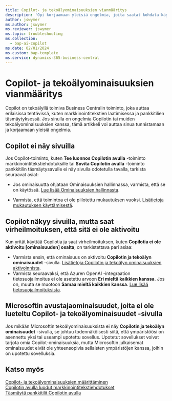 ```yaml
---
title: Copilot- ja tekoälyominaisuuksien vianmääritys
description: 'Opi korjaamaan yleisiä ongelmia, joita saatat kohdata käyttäessäsi Copilot- ja tekoälyominaisuuksia Business Centralissa.'
author: jswymer
ms.author: jswymer
ms.reviewer: jswymer
ms.topic: troubleshooting
ms.collection:
  - bap-ai-copilot
ms.date: 02/01/2024
ms.custom: bap-template
ms.service: dynamics-365-business-central
---
```

# <a name="troubleshoot-copilot-and-ai-capabilities"></a>Copilot- ja tekoälyominaisuuksien vianmääritys

Copilot on tekoälyllä toimiva Business Centralin toiminto, joka auttaa erilaisissa tehtävissä, kuten markkinointitekstien laatimisessa ja pankkitilien täsmäytyksessä. Jos sinulla on ongelmia Copilotin tai muiden tekoälyominaisuuksien kanssa, tämä artikkeli voi auttaa sinua tunnistamaan ja korjaamaan yleisiä ongelmia.

## <a name="copilot-doesnt-appear-on-pages"></a>Copilot ei näy sivuilla

Jos Copilot-toiminto, kuten **Tee luonnos Copilotin avulla** -toiminto markkinointitekstiehdotuksille tai **Sovita Copilotin avulla** -toiminto pankkitilin täsmäytysavulle ei näy sivulla odotetulla tavalla, tarkista seuraavat asiat:

- Jos ominaisuutta ohjataan Ominaisuuksien hallinnassa, varmista, että se on käytössä. [Lue lisää Ominaisuuksien hallinnasta](admin-feature-management.md).

- Varmista, että toimintoa ei ole piilotettu mukautuksen vuoksi. [Lisätietoja mukautuksen käyttämisestä](ui-personalization-user.md).

## <a name="copilot-appears-on-pages-but-you-get-an-error-that-its-not-activated"></a>Copilot näkyy sivuilla, mutta saat virheilmoituksen, että sitä ei ole aktivoitu

Kun yrität käyttää Copilotia ja saat virheilmoituksen, kuten **Copilotia ei ole aktivoitu \[ominaisuuden\] osalta**, on tarkistettava pari asiaa:

- Varmista ensin, että ominaisuus on aktivoitu **Copilotin ja tekoälyn ominaisuudet** -sivulla. [Lisätietoja Copilotin ja tekoälyn ominaisuuksien aktivoinnista](enable-ai.md#activate-features). 
- Varmista seuraavaksi, että Azuren OpenAI -integraation tietosuojailmoitus ei ole asetettu arvoon **Eri mieltä kaikkien kanssa**. Jos on, muuta se muotoon **Samaa mieltä kaikkien kanssa**. [Lue lisää tietosuojailmoituksista](privacy-notices-status.md).

## <a name="copilot-capabilities-from-microsoft-not-listed-on-copilot--ai-capabilities-page"></a>Microsoftin avustajaominaisuudet, joita ei ole lueteltu Copilot- ja tekoälyominaisuudet -sivulla

Jos mikään Microsoftin tekoälyominaisuuksista ei näy **Copilotin ja tekoälyn ominaisuudet** -sivulla, se johtuu todennäköisesti siitä, että ympäristöösi on asennettu yksi tai useampi upotettu sovellus. Upotetut sovellukset voivat tarjota omia Copilot-ominaisuuksia, mutta Microsoftin julkaisemat ominaisuudet eivät ole yhteensopivia sellaisten ympäristöjen kanssa, joihin on upotettu sovelluksia.

## <a name="see-also"></a>Katso myös

[Copilot- ja tekoälyominaisuuksien määrittäminen](enable-ai.md)  
[Copilotin avulla luodut markkinointitekstiehdotukset](ai-overview.md)  
[Täsmäytä pankkitilit Copilotin avulla](bank-reconciliation-with-copilot.md)  

